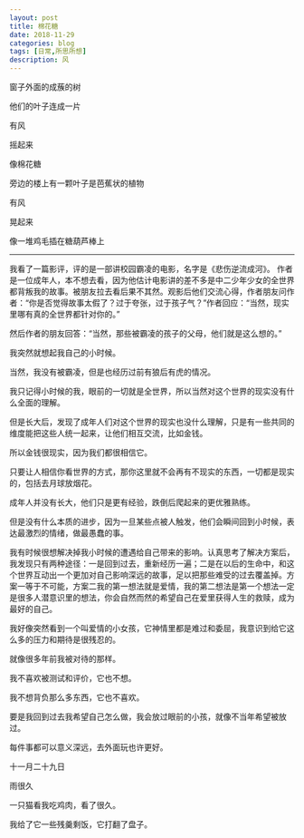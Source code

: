 ```yaml
---
layout: post
title: 棉花糖
date: 2018-11-29
categories: blog
tags: [日常,所思所想]
description: 风
---
```


窗子外面的成蔟的树

他们的叶子连成一片

有风

摇起来

像棉花糖

旁边的楼上有一颗叶子是芭蕉状的植物

有风

晃起来

像一堆鸡毛插在糖葫芦棒上

------
我看了一篇影评，评的是一部讲校园霸凌的电影，名字是《悲伤逆流成河》。
作者是一位成年人，本不想去看，因为他估计电影讲的差不多是中二少年少女的全世界都背叛我的故事。被朋友拉去看后果不其然。观影后他们交流心得，作者朋友问作者：“你是否觉得故事太假了？过于夸张，过于孩子气？”作者回应：“当然，现实里哪有真的全世界都针对你的。”
    
然后作者的朋友回答：“当然，那些被霸凌的孩子的父母，他们就是这么想的。”
    
我突然就想起我自己的小时候。
    
当然，我没有被霸凌，但是也经历过前有狼后有虎的情况。
    
我只记得小时候的我，眼前的一切就是全世界，所以当然对这个世界的现实没有什么全面的理解。
    
但是长大后，发现了成年人们对这个世界的现实也没什么理解，只是有一些共同的维度能把这些人统一起来，让他们相互交流，比如金钱。
    
所以金钱很现实，因为我们都很相信它。
    
只要让人相信你看世界的方式，那你这里就不会再有不现实的东西，一切都是现实的，包括去月球放烟花。
    
成年人并没有长大，他们只是更有经验，跌倒后爬起来的更优雅熟练。
    
但是没有什么本质的进步，因为一旦某些点被人触发，他们会瞬间回到小时候，表达最激烈的情绪，做最愚蠢的事。
    
我有时候很想解决掉我小时候的遭遇给自己带来的影响。认真思考了解决方案后，我发现只有两种途径：一是回到过去，重新经历一遍；二是在以后的生命中，和这个世界互动出一个更加对自己影响深远的故事，足以把那些难受的过去覆盖掉。方案一等于不可能，方案二我的第一想法就是爱情，我的第二想法是第一个想法一定是很多人潜意识里的想法，你会自然而然的希望自己在爱里获得人生的救赎，成为最好的自己。
    
我好像突然看到一个叫爱情的小女孩，它神情里都是难过和委屈，我意识到给它这么多的压力和期待是很残忍的。
    
就像很多年前我被对待的那样。
    
我不喜欢被测试和评价，它也不想。
    
我不想背负那么多东西，它也不喜欢。
    
要是我回到过去我希望自己怎么做，我会放过眼前的小孩，就像不当年希望被放过。

每件事都可以意义深远，去外面玩也许更好。
    
    
十一月二十九日

雨很久

一只猫看我吃鸡肉，看了很久。

我给了它一些残羹剩饭，它打翻了盘子。
    
    
